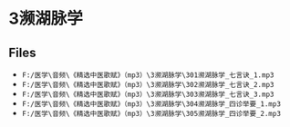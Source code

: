 # 3濒湖脉学

## Files

- `F:/医学\音频\《精选中医歌赋》（mp3）\3濒湖脉学\301濒湖脉学_七言诀_1.mp3`
- `F:/医学\音频\《精选中医歌赋》（mp3）\3濒湖脉学\302濒湖脉学_七言诀_2.mp3`
- `F:/医学\音频\《精选中医歌赋》（mp3）\3濒湖脉学\303濒湖脉学_七言诀_3.mp3`
- `F:/医学\音频\《精选中医歌赋》（mp3）\3濒湖脉学\304濒湖脉学_四诊举要_1.mp3`
- `F:/医学\音频\《精选中医歌赋》（mp3）\3濒湖脉学\305濒湖脉学_四诊举要_2.mp3`
